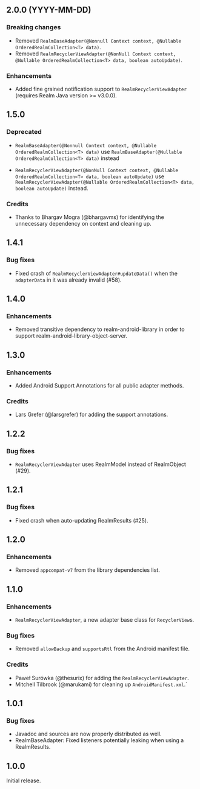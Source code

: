 ## 2.0.0 (YYYY-MM-DD)

### Breaking changes

* Removed `RealmBaseAdapter(@Nonnull Context context, @Nullable OrderedRealmCollection<T> data)`.
* Removed `RealmRecyclerViewAdapter(@NonNull Context context, @Nullable OrderedRealmCollection<T> data, boolean autoUpdate)`.

### Enhancements

* Added fine grained notification support to `RealmRecyclerViewAdapter` (requires Realm Java version >= v3.0.0).

## 1.5.0

### Deprecated

* `RealmBaseAdapter(@Nonnull Context context, @Nullable OrderedRealmCollection<T> data)`
use `RealmBaseAdapter(@Nullable OrderedRealmCollection<T> data)` instead

* `RealmRecyclerViewAdapter(@NonNull Context context, @Nullable OrderedRealmCollection<T> data, boolean autoUpdate)`
use `RealmRecyclerViewAdapter(@Nullable OrderedRealmCollection<T> data, boolean autoUpdate)` instead.

### Credits

* Thanks to Bhargav Mogra (@bhargavms) for identifying the unnecessary dependency on context and cleaning up.


## 1.4.1

### Bug fixes

* Fixed crash of `RealmRecyclerViewAdapter#updateData()` when the `adapterData` in it was already invalid (#58).


## 1.4.0

### Enhancements

* Removed transitive dependency to realm-android-library in order to support realm-android-library-object-server.


## 1.3.0

### Enhancements

* Added Android Support Annotations for all public adapter methods.

### Credits

* Lars Grefer (@larsgrefer) for adding the support annotations.


## 1.2.2

### Bug fixes

* `RealmRecyclerViewAdapter` uses RealmModel instead of RealmObject (#29).


## 1.2.1

### Bug fixes

* Fixed crash when auto-updating RealmResults (#25).


## 1.2.0

### Enhancements

* Removed `appcompat-v7` from the library dependencies list.


## 1.1.0

### Enhancements

* `RealmRecyclerViewAdapter`, a new adapter base class for `RecyclerView`s.

### Bug fixes

* Removed `allowBackup` and `supportsRtl` from the Android manifest file.

### Credits

* Paweł Surówka (@thesurix) for adding the `RealmRecyclerViewAdapter`.
* Mitchell Tilbrook (@marukami) for cleaning up `AndroidManifest.xml`.`


## 1.0.1

### Bug fixes

* Javadoc and sources are now properly distributed as well.
* RealmBaseAdapter: Fixed listeners potentially leaking when using a RealmResults.


## 1.0.0

Initial release.
